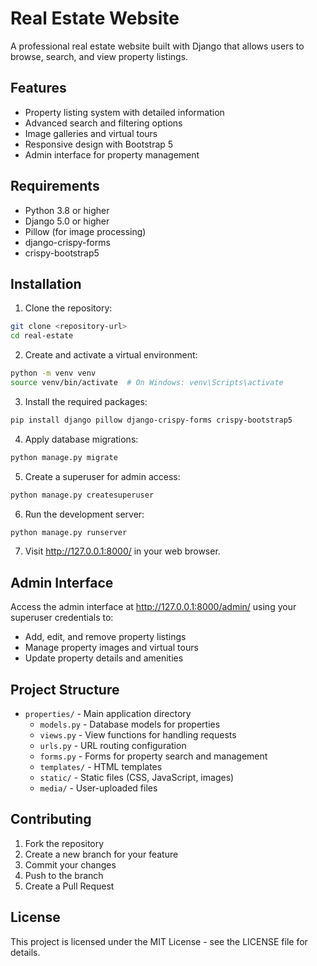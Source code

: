 # Real Estate Website

A professional real estate website built with Django that allows users to browse, search, and view property listings.

## Features

- Property listing system with detailed information
- Advanced search and filtering options
- Image galleries and virtual tours
- Responsive design with Bootstrap 5
- Admin interface for property management

## Requirements

- Python 3.8 or higher
- Django 5.0 or higher
- Pillow (for image processing)
- django-crispy-forms
- crispy-bootstrap5

## Installation

1. Clone the repository:
```bash
git clone <repository-url>
cd real-estate
```

2. Create and activate a virtual environment:
```bash
python -m venv venv
source venv/bin/activate  # On Windows: venv\Scripts\activate
```

3. Install the required packages:
```bash
pip install django pillow django-crispy-forms crispy-bootstrap5
```

4. Apply database migrations:
```bash
python manage.py migrate
```

5. Create a superuser for admin access:
```bash
python manage.py createsuperuser
```

6. Run the development server:
```bash
python manage.py runserver
```

7. Visit http://127.0.0.1:8000/ in your web browser.

## Admin Interface

Access the admin interface at http://127.0.0.1:8000/admin/ using your superuser credentials to:
- Add, edit, and remove property listings
- Manage property images and virtual tours
- Update property details and amenities

## Project Structure

- `properties/` - Main application directory
  - `models.py` - Database models for properties
  - `views.py` - View functions for handling requests
  - `urls.py` - URL routing configuration
  - `forms.py` - Forms for property search and management
  - `templates/` - HTML templates
  - `static/` - Static files (CSS, JavaScript, images)
  - `media/` - User-uploaded files

## Contributing

1. Fork the repository
2. Create a new branch for your feature
3. Commit your changes
4. Push to the branch
5. Create a Pull Request

## License

This project is licensed under the MIT License - see the LICENSE file for details. 